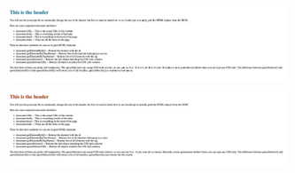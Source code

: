 
![](./../../.images/dom-color-change-header-part1.png)

![](./../../.images/dom-color-change-header-part2.png)